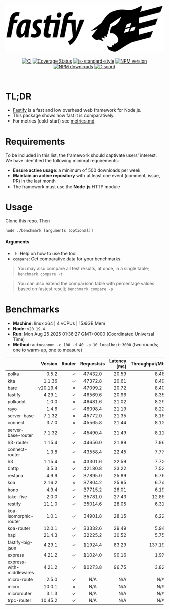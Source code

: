 <div align="center">
  <img src="https://github.com/fastify/graphics/raw/HEAD/fastify-landscape-outlined.svg" width="650" height="auto"/>
</div>

<div align="center">

[![CI](https://github.com/fastify/fastify/workflows/ci/badge.svg)](https://github.com/fastify/fastify/actions/workflows/ci.yml)
[![Coverage Status](https://coveralls.io/repos/github/fastify/fastify/badge.svg?branch=master)](https://coveralls.io/github/fastify/fastify?branch=master)
[![js-standard-style](https://img.shields.io/badge/code%20style-standard-brightgreen.svg?style=flat)](http://standardjs.com/)
[![NPM version](https://img.shields.io/npm/v/fastify.svg?style=flat)](https://www.npmjs.com/package/fastify)
[![NPM downloads](https://img.shields.io/npm/dm/fastify.svg?style=flat)](https://www.npmjs.com/package/fastify) [![Discord](https://img.shields.io/discord/725613461949906985)](https://discord.gg/fastify)

</div>
<br />

# TL;DR

* [Fastify](https://github.com/fastify/fastify) is a fast and low overhead web framework for Node.js.
* This package shows how fast it is comparatively.
* For metrics (cold-start) see [metrics.md](./METRICS.md)

# Requirements

To be included in this list, the framework should captivate users' interest. We have identified the following minimal requirements:
- **Ensure active usage**: a minimum of 500 downloads per week
- **Maintain an active repository** with at least one event (comment, issue, PR) in the last month
- The framework must use the **Node.js** HTTP module

# Usage

Clone this repo. Then 

```
node ./benchmark [arguments (optional)]
```

#### Arguments

* `-h`: Help on how to use the tool.
* `compare`: Get comparative data for your benchmarks.

> You may also compare all test results, at once, in a single table; `benchmark compare -t`

> You can also extend the comparison table with percentage values based on fastest result; `benchmark compare -p`
# Benchmarks

* __Machine:__ linux x64 | 4 vCPUs | 15.6GB Mem
* __Node:__ `v20.19.4`
* __Run:__ Mon Aug 25 2025 01:36:27 GMT+0000 (Coordinated Universal Time)
* __Method:__ `autocannon -c 100 -d 40 -p 10 localhost:3000` (two rounds; one to warm-up, one to measure)

|                          | Version  | Router | Requests/s | Latency (ms) | Throughput/Mb |
| :--                      | --:      | --:    | :-:        | --:          | --:           |
| polka                    | 0.5.2    | ✓      | 47432.0    | 20.59        | 8.46          |
| kita                     | 1.1.36   | ✓      | 47372.8    | 20.61        | 8.49          |
| bare                     | v20.19.4 | ✗      | 47099.2    | 20.72        | 8.40          |
| fastify                  | 4.29.1   | ✓      | 46569.6    | 20.96        | 8.35          |
| polkadot                 | 1.0.0    | ✗      | 46481.6    | 21.02        | 8.29          |
| rayo                     | 1.4.6    | ✓      | 46098.4    | 21.19        | 8.22          |
| server-base              | 7.1.32   | ✗      | 45772.0    | 21.35        | 8.16          |
| connect                  | 3.7.0    | ✗      | 45565.8    | 21.44        | 8.13          |
| server-base-router       | 7.1.32   | ✓      | 45490.4    | 21.49        | 8.11          |
| h3-router                | 1.15.4   | ✓      | 44656.0    | 21.89        | 7.96          |
| connect-router           | 1.3.8    | ✓      | 43558.4    | 22.45        | 7.77          |
| h3                       | 1.15.4   | ✗      | 43301.6    | 22.59        | 7.72          |
| 0http                    | 3.5.3    | ✓      | 42180.8    | 23.22        | 7.52          |
| restana                  | 4.9.9    | ✓      | 37895.0    | 25.89        | 6.76          |
| koa                      | 2.16.2   | ✗      | 37804.2    | 25.95        | 6.74          |
| hono                     | 4.9.4    | ✓      | 37715.2    | 26.01        | 6.19          |
| take-five                | 2.0.0    | ✓      | 35781.0    | 27.43        | 12.86         |
| restify                  | 11.1.0   | ✓      | 35014.6    | 28.05        | 6.31          |
| koa-isomorphic-router    | 1.0.1    | ✓      | 34901.8    | 28.15        | 6.22          |
| koa-router               | 12.0.1   | ✓      | 33332.6    | 29.49        | 5.94          |
| hapi                     | 21.4.3   | ✓      | 32225.2    | 30.52        | 5.75          |
| fastify-big-json         | 4.29.1   | ✓      | 11924.4    | 83.29        | 137.19        |
| express                  | 4.21.2   | ✓      | 11024.0    | 90.16        | 1.97          |
| express-with-middlewares | 4.21.2   | ✓      | 10273.8    | 96.75        | 3.82          |
| micro-route              | 2.5.0    | ✓      | N/A        | N/A          | N/A           |
| micro                    | 10.0.1   | ✗      | N/A        | N/A          | N/A           |
| microrouter              | 3.1.3    | ✓      | N/A        | N/A          | N/A           |
| trpc-router              | 10.45.2  | ✓      | N/A        | N/A          | N/A           |
